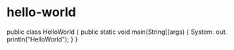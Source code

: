 # hello-world
public class HelloWorld
{
 public static void main(String[]args) 
{
 System. out. println("HelloWorld");
 }
}
